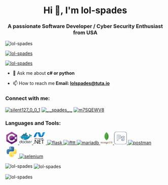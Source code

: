 <h1 align="center">Hi 👋, I'm lol-spades</h1>
<h3 align="center">A passionate Software Developer / Cyber Security Enthusiast from USA</h3>

<p align="left"> <img src="https://komarev.com/ghpvc/?username=lol-spades&label=Profile%20views&color=0e75b6&style=flat" alt="lol-spades" /> </p>

<p align="left"> <a href="https://github.com/ryo-ma/github-profile-trophy"><img src="https://github-profile-trophy.vercel.app/?username=lol-spades" alt="lol-spades" /></a> </p>

<p align="left"> <a href="https://twitter.com/LOL_SPADES420" target="blank"><img src="https://img.shields.io/twitter/follow/lol.spades?logo=twitter&style=for-the-badge" alt="lol-spades" /></a> </p>

- 💬 Ask me about **c# or python**

- 📫 How to reach me **Email: lolspades@tuta.io**

<h3 align="left">Connect with me:</h3>
<p align="left">
<a href="https://twitter.com/lol_spades420" target="blank"><img align="center" src="https://raw.githubusercontent.com/rahuldkjain/github-profile-readme-generator/master/src/images/icons/Social/twitter.svg" alt="silent127_0_0_1" height="30" width="40" /></a>
<a href="https://instagram.com/0x.a.o.s" target="blank"><img align="center" src="https://raw.githubusercontent.com/rahuldkjain/github-profile-readme-generator/master/src/images/icons/Social/instagram.svg" alt="_._spades_._" height="30" width="40" /></a>
<a href="https://discord.gg/m7SQEWV8" target="blank"><img align="center" src="https://raw.githubusercontent.com/rahuldkjain/github-profile-readme-generator/master/src/images/icons/Social/discord.svg" alt="m7SQEWV8" height="30" width="40" /></a>
</p>

<h3 align="left">Languages and Tools:</h3>
<p align="left"> <a href="https://www.w3schools.com/cs/" target="_blank" rel="noreferrer"> <img src="https://raw.githubusercontent.com/devicons/devicon/master/icons/csharp/csharp-original.svg" alt="csharp" width="40" height="40"/> </a> <a href="https://www.docker.com/" target="_blank" rel="noreferrer"> <img src="https://raw.githubusercontent.com/devicons/devicon/master/icons/docker/docker-original-wordmark.svg" alt="docker" width="40" height="40"/> </a> <a href="https://dotnet.microsoft.com/" target="_blank" rel="noreferrer"> <img src="https://raw.githubusercontent.com/devicons/devicon/master/icons/dot-net/dot-net-original-wordmark.svg" alt="dotnet" width="40" height="40"/> </a> <a href="https://flask.palletsprojects.com/" target="_blank" rel="noreferrer"> <img src="https://www.vectorlogo.zone/logos/pocoo_flask/pocoo_flask-icon.svg" alt="flask" width="40" height="40"/> </a> <a href="https://ifttt.com/" target="_blank" rel="noreferrer"> <img src="https://www.vectorlogo.zone/logos/ifttt/ifttt-ar21.svg" alt="ifttt" width="40" height="40"/> </a> <a href="https://mariadb.org/" target="_blank" rel="noreferrer"> <img src="https://www.vectorlogo.zone/logos/mariadb/mariadb-icon.svg" alt="mariadb" width="40" height="40"/> </a> <a href="https://www.mongodb.com/" target="_blank" rel="noreferrer"> <img src="https://raw.githubusercontent.com/devicons/devicon/master/icons/mongodb/mongodb-original-wordmark.svg" alt="mongodb" width="40" height="40"/> </a> <a href="https://www.photoshop.com/en" target="_blank" rel="noreferrer"> <img src="https://raw.githubusercontent.com/devicons/devicon/master/icons/photoshop/photoshop-line.svg" alt="photoshop" width="40" height="40"/> </a> <a href="https://postman.com" target="_blank" rel="noreferrer"> <img src="https://www.vectorlogo.zone/logos/getpostman/getpostman-icon.svg" alt="postman" width="40" height="40"/> </a> <a href="https://www.python.org" target="_blank" rel="noreferrer"> <img src="https://raw.githubusercontent.com/devicons/devicon/master/icons/python/python-original.svg" alt="python" width="40" height="40"/> </a> <a href="https://www.selenium.dev" target="_blank" rel="noreferrer"> <img src="https://raw.githubusercontent.com/detain/svg-logos/780f25886640cef088af994181646db2f6b1a3f8/svg/selenium-logo.svg" alt="selenium" width="40" height="40"/> </a> </p>

<p><img align="left" src="https://github-readme-stats.vercel.app/api/top-langs?username=lol-spades&show_icons=true&locale=en&layout=compact" alt="lol-spades" /></p>

<p>&nbsp;<img align="center" src="https://github-readme-stats.vercel.app/api?username=lol-spades&show_icons=true&locale=en" alt="lol-spades" /></p>

<p><img align="center" src="https://github-readme-streak-stats.herokuapp.com/?user=lol-spades&" alt="lol-spades" /></p>

